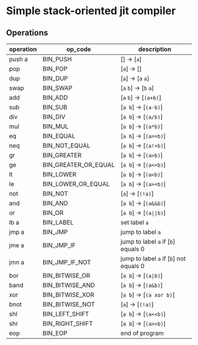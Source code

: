 # Simple stack-oriented jit compiler

## Operations
| operation  | op_code  | description  
|---|---|---|
| push a |BIN_PUSH   |  [] -> [`a`] |  
| pop |BIN_POP   |  [`a`] -> [] |  
| dup |BIN_DUP   | [`a`] -> [`a` `a`] |  
| swap |BIN_SWAP   |  [`a` `b`] -> [`b` `a`] |  
| add |BIN_ADD   |  [`a` `b`] -> [`(a+b)`] |  
| sub |BIN_SUB   |  [`a b`] -> [`(a-b)`] |  
| div |BIN_DIV   |  [`a b`] -> [`(a/b)`] |  
| mul |BIN_MUL   |  [`a b`] -> [`(a*b)`] |  
| eq |BIN_EQUAL   |  [`a b`] -> [`(a==b)`] |
| neq |BIN_NOT_EQUAL   |  [`a b`] -> [`(a!=b)`] |
| gr |BIN_GREATER   |  [`a b`] -> [`(a>b)`] |
| ge |BIN_GREATER_OR_EQUAL   |  [`a b`] -> [`(a<=b)`] |  
| lt |BIN_LOWER   |  [`a b`] -> [`(a<b)`] |  
| le |BIN_LOWER_OR_EQUAL   |  [`a b`] -> [`(a>=b)`] |
| not |BIN_NOT   |  [`a`] -> [`(!a)`] |  
| and |BIN_AND  |  [`a b`] -> [`(a&&b)`] |  
| or |BIN_OR  |  [`a b`] -> [`(a\|\|b)`] |  
| lb a |BIN_LABEL  |  set label `a`  |  
| jmp a |BIN_JMP  |  jump to label `a`  |  
| jme a |BIN_JMP_IF  |  jump to label `a` if [`b`] equals 0 |  
| jmn a |BIN_JMP_IF_NOT  |  jump to label `a` if [`b`] not equals 0 |  
| bor |BIN_BITWISE_OR   |  [`a b`] -> [`(a\|b)`] |
| band |BIN_BITWISE_AND   |  [`a b`] -> [`(a&b)`] |
| xor |BIN_BITWISE_XOR   |  [`a b`] -> [`(a xor b)`] |
| bnot |BIN_BITWISE_NOT   |  [`a`] -> [`(!a)`] |
| shl |BIN_LEFT_SHIFT  |  [`a b`] -> [`(a<<b)`] |
| shr |BIN_RIGHT_SHIFT  |  [`a b`] -> [`(a>>b)`] |
| eop |BIN_EOP | end of program |  
